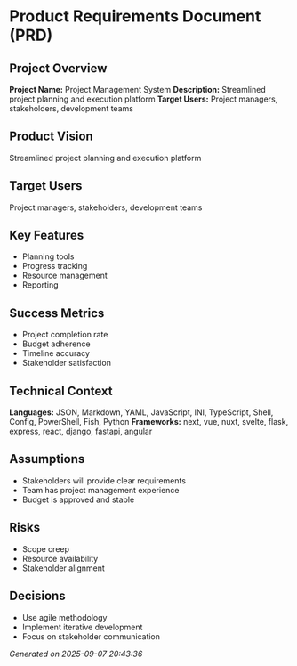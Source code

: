 # Product Requirements Document (PRD)

## Project Overview
**Project Name:** Project Management System
**Description:** Streamlined project planning and execution platform
**Target Users:** Project managers, stakeholders, development teams

## Product Vision
Streamlined project planning and execution platform

## Target Users
Project managers, stakeholders, development teams

## Key Features
- Planning tools
- Progress tracking
- Resource management
- Reporting

## Success Metrics
- Project completion rate
- Budget adherence
- Timeline accuracy
- Stakeholder satisfaction

## Technical Context
**Languages:** JSON, Markdown, YAML, JavaScript, INI, TypeScript, Shell, Config, PowerShell, Fish, Python
**Frameworks:** next, vue, nuxt, svelte, flask, express, react, django, fastapi, angular

## Assumptions
- Stakeholders will provide clear requirements
- Team has project management experience
- Budget is approved and stable

## Risks
- Scope creep
- Resource availability
- Stakeholder alignment

## Decisions
- Use agile methodology
- Implement iterative development
- Focus on stakeholder communication

*Generated on 2025-09-07 20:43:36*
